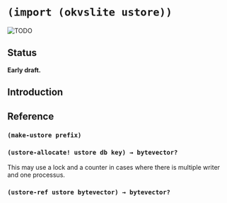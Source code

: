 # `(import (okvslite ustore))`

![TODO](TODO)

## Status

**Early draft.**

## Introduction

## Reference

### `(make-ustore prefix)`

### `(ustore-allocate! ustore db key) → bytevector?`

This may use a lock and a counter in cases where there is multiple
writer and one processus.

### `(ustore-ref ustore bytevector) → bytevector?`
